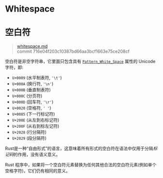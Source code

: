 # Whitespace
# 空白符

>[whitespace.md](https://github.com/rust-lang/reference/blob/master/src/whitespace.md)\
>commit 716e04f203c10387bd66aa3bcf1663e75ce208cf

空白符是非空字符串，它里面只包含具有 [`Pattern_White_Space`] 属性的 Unicode 字符，即:

- `U+0009` (水平制表符, `'\t'`)
- `U+000A` (换行符, `'\n'`)
- `U+000B` (垂直制表符)
- `U+000C` (分页符)
- `U+000D` (回车符, `'\r'`)
- `U+0020` (空格符, `' '`)
- `U+0085` (下一行标记符)
- `U+200E` (从左到右标记符)
- `U+200F` (从右到标左记符)
- `U+2028` (行分隔符)
- `U+2029` (段分隔符)

Rust是一种“自由形式”的语言，这意味着所有形式的空白符在语法中仅用于分隔*标记码*的作用，没有语义意义。

Rust 程序中，如果将一个空白符元素替换为任何其他合法的空白符元素(例如单个空格字符)，它们仍有相同的意义。

[`Pattern_White_Space`]: https://www.unicode.org/reports/tr31/
